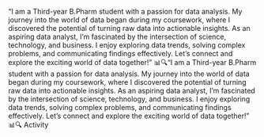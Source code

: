 “I am a Third-year B.Pharm student with a passion for data analysis. My journey into the world of data began during my coursework, where I discovered the potential of turning raw data into actionable insights. As an aspiring data analyst, I’m fascinated by the intersection of science, technology, and business. I enjoy exploring data trends, solving complex problems, and communicating findings effectively. Let’s connect and explore the exciting world of data together!” 📊🔍“I am a Third-year B.Pharm student with a passion for data analysis. My journey into the world of data began during my coursework, where I discovered the potential of turning raw data into actionable insights. As an aspiring data analyst, I’m fascinated by the intersection of science, technology, and business. I enjoy exploring data trends, solving complex problems, and communicating findings effectively. Let’s connect and explore the exciting world of data together!” 📊🔍
Activity
